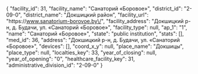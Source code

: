 {
    "facility_id": 31,
    "facility_name": "Санаторий «Боровое»",
    "district_id": "2-09-0",
    "district_name": "Докшицкий район",
    "facility_url": "https:\/\/www.sanatorium-borovoe.by\/",
    "facility_address": "Докшицкий р-н, д. Будачи, ул. «Санаторий «Боровое»",
    "facility_type": null,
    "ap_1": "1",
    "name": "Санаторий «Боровое»",
    "state": "public institution",
    "stats": [],
    "med_id": 36,
    "address": "Докшицкий р-н, д. Будачи, ул. «Санаторий «Боровое»",
    "devices": [],
    "coord_x_y": null,
    "place_name": "Докшицы",
    "place_type": null,
    "localties_key": 33,
    "year_of_closing": null,
    "year_of_opening": "0",
    "healthcare_facility_key": 31,
    "administrative_division_id": "2-09-0"
}